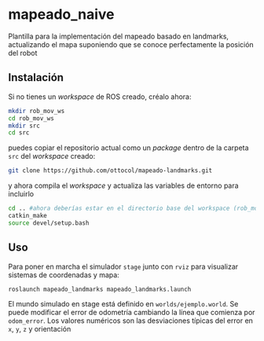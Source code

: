 # mapeado_naive

Plantilla para la implementación del mapeado basado en landmarks, actualizando el mapa suponiendo que se conoce perfectamente la posición del robot

## Instalación

Si no tienes un *workspace* de ROS creado, créalo ahora:

```bash
mkdir rob_mov_ws
cd rob_mov_ws
mkdir src
cd src
```
puedes copiar el repositorio actual como un *package* dentro de la carpeta `src` del *workspace* creado:

```bash
git clone https://github.com/ottocol/mapeado-landmarks.git
```
y ahora compila el *workspace* y actualiza las variables de entorno para incluirlo

```bash
cd .. #ahora deberías estar en el directorio base del workspace (rob_mov_ws)
catkin_make
source devel/setup.bash
```
## Uso

Para poner en marcha el simulador `stage` junto con `rviz` para visualizar sistemas de coordenadas y mapa:

```bash
roslaunch mapeado_landmarks mapeado_landmarks.launch  
```
El mundo simulado en stage está definido en `worlds/ejemplo.world`. Se puede modificar el error de odometría cambiando la línea que comienza por `odom_error`. Los valores numéricos son las desviaciones típicas del error en `x`, `y`, `z`  y orientación
